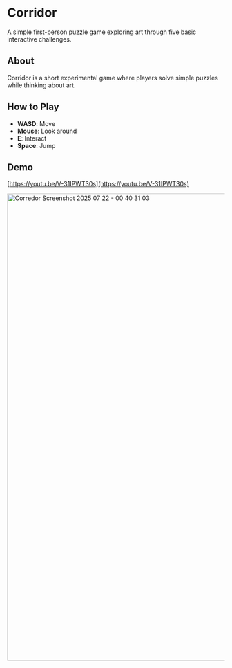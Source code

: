 # Corridor

A simple first-person puzzle game exploring art through five basic interactive challenges.

## About

Corridor is a short experimental game where players solve simple puzzles while thinking about art.

## How to Play

- **WASD**: Move
- **Mouse**: Look around
- **E**: Interact
- **Space**: Jump

## Demo

[https://youtu.be/V-31IPWT30s](https://youtu.be/V-31IPWT30s)

<img width="1920" height="1080" alt="Corredor Screenshot 2025 07 22 - 00 40 31 03" src="https://github.com/user-attachments/assets/6ad0ba2e-9de7-41cf-9f6f-277451f9dfd6" />

